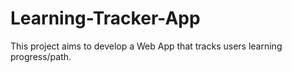 # Learning-Tracker-App
This project aims to develop a Web App that tracks users learning progress/path.
